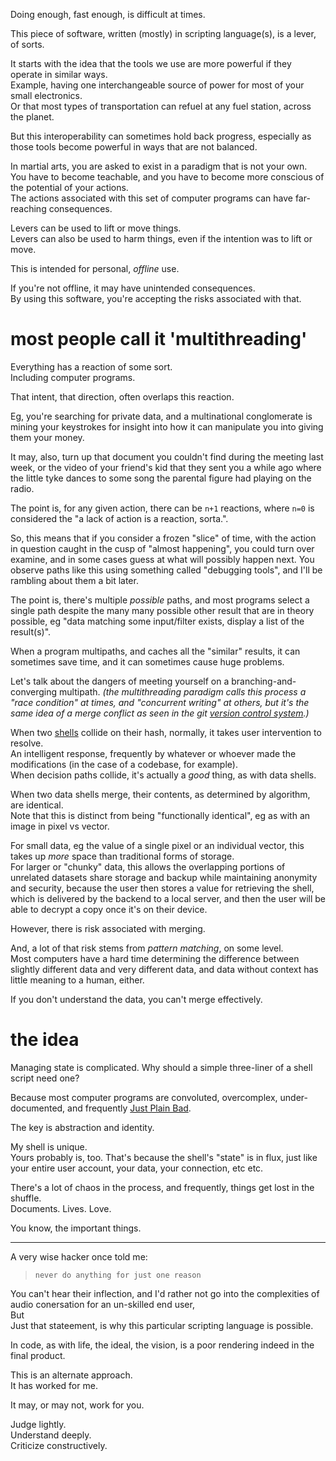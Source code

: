 Doing enough, fast enough, is difficult at times.

This piece of software, written (mostly) in scripting language(s), is a lever, of sorts.

It starts with the idea that the tools we use are more powerful if they operate in similar ways.  
Example, having one interchangeable source of power for most of your small electronics.  
Or that most types of transportation can refuel at any fuel station, across the planet.

But this interoperability can sometimes hold back progress, especially as those tools become powerful in ways that are not balanced.

In martial arts, you are asked to exist in a paradigm that is not your own.  
You have to become teachable, and you have to become more conscious of the potential of your actions.  
The actions associated with this set of computer programs can have far-reaching consequences.  

Levers can be used to lift or move things.  
Levers can also be used to harm things, even if the intention was to lift or move.

This is intended for personal, _offline_ use.

If you're not offline, it may have unintended consequences.  
By using this software, you're accepting the risks associated with that.



# most people call it 'multithreading'
Everything has a reaction of some sort.  
Including computer programs.

That intent, that direction, often overlaps this reaction.

Eg, you're searching for private data, and a multinational conglomerate is mining your keystrokes for insight into how it can manipulate you into giving them your money.

It may, also, turn up that document you couldn't find during the meeting last week, or the video of your friend's kid that they sent you a while ago where the little tyke dances to some song the parental figure had playing on the radio.


The point is, for any given action, there can be `n+1` reactions, where `n=0` is considered the "a lack of action is a reaction, sorta.".


So, this means that if you consider a frozen "slice" of time, with the action in question caught in the cusp of "almost happening", you could turn over examine, and in some cases guess at what will possibly happen next. You observe paths like this using something called "debugging tools", and I'll be rambling about them a bit later.

The point is, there's multiple *possible* paths, and most programs select a single path despite the many many possible other result that are in theory possible, eg "data matching some input/filter exists, display a list of the result(s)".

When a program multipaths, and caches all the "similar" results, it can sometimes save time, and it can sometimes cause huge problems.


Let's talk about the dangers of meeting yourself on a branching-and-converging multipath. 
_(the multithreading paradigm calls this process a "race condition" at times, and "concurrent writing" at others, but it's the same idea of a merge conflict as seen in the git [version control system](doc://defs.md#version_control).)_

When two [shells](docs://defs.md#data_shell) collide on their hash, normally, it takes user intervention to resolve.  
An intelligent response, frequently by whatever or whoever made the modifications (in the case of a codebase, for example).  
When decision paths collide, it's actually a *good* thing, as with data shells.


When two data shells merge, their contents, as determined by algorithm, are identical.  
Note that this is distinct from being "functionally identical", eg as with an image in pixel vs vector.

For small data, eg the value of a single pixel or an individual vector, this takes up _more_ space than traditional forms of storage.  
For larger or "chunky" data, this allows the overlapping portions of unrelated datasets share storage and backup while maintaining anonymity and security, because the user then stores a value for retrieving the shell, which is delivered by the backend to a local server, and then the user will be able to decrypt a copy once it's on their device.

However, there is risk associated with merging.  

And, a lot of that risk stems from _pattern matching_, on some level.  
Most computers have a hard time determining the difference between slightly different data and very different data, and data without context has little meaning to a human, either.

If you don't understand the data, you can't merge effectively.



# the idea
Managing state is complicated. Why should a simple three-liner of a shell script need one?

Because most computer programs are convoluted, overcomplex, under-documented, and frequently [Just Plain Bad](doc://defs.md#Bbad_code).

The key is abstraction and identity.

My shell is unique.  
Yours probably is, too.
That's because the shell's "state" is in flux, just like your entire user account, your data, your connection, etc etc.  

There's a lot of chaos in the process, and frequently, things get lost in the shuffle.  
Documents. Lives. Love.

You know, the important things.

---
A very wise hacker once told me:
> `never do anything for just one reason`  

You can't hear their inflection, and I'd rather not go into the complexities of audio conersation for an un-skilled end user,  
But  
Just that stateement, is why this particular scripting language is possible. 

In code, as with life, the ideal, the vision, is a poor rendering indeed in the final product.

This is an alternate approach.  
It has worked for me.

It may, or may not, work for you.

Judge lightly.  
Understand deeply.  
Criticize constructively.